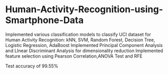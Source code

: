 # Human-Activity-Recognition-using-Smartphone-Data

Implemented various classification models to classify UCI dataset for Human Activity Recognition: kNN, SVM, Random Forest, Decision Tree, Logistic Regression, AdaBoost
Implemented Principal Component Analysis and LInear Discriminant Analysis for dimensionality reduction
Implemented feature selection using Pearson Correlation,ANOVA Test and RFE

Test accuracy of 99.55%
